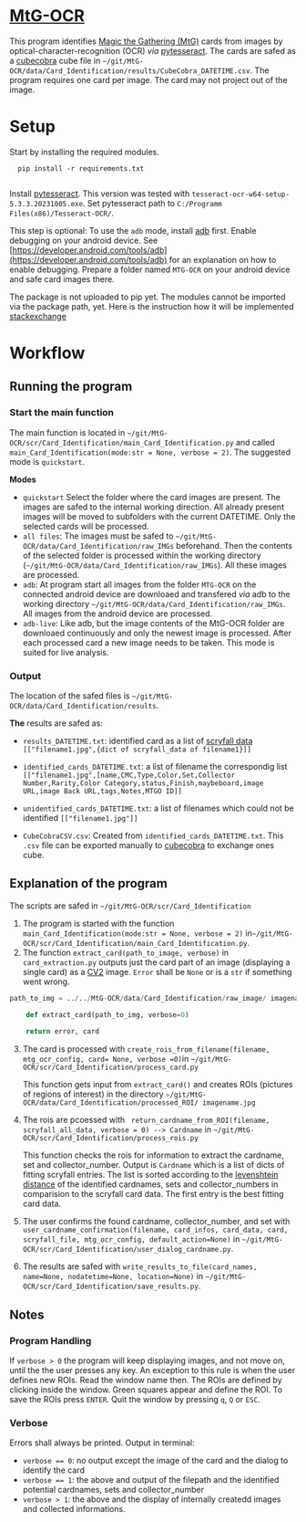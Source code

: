 # [MtG-OCR](https://github.com/fescofesco)
This program identifies [Magic the Gathering (MtG)](https://magic.wizards.com/en) cards from images by optical-character-recognition (OCR) _via_ [pytesseract](https://github.com/UB-Mannheim/tesseract).
The cards are safed as a [cubecobra](www.cubecobra.com) cube file in `~/git/MtG-OCR/data/Card_Identification/results/CubeCobra_DATETIME.csv`. 
The program requires one card per image. The card may not project out of the image.
# Setup 

Start by installing the required modules.
```text
  pip install -r requirements.txt
  
```

Install [pytesseract](https://github.com/UB-Mannheim/tesseract).
This version was tested with `tesseract-ocr-w64-setup-5.3.3.20231005.exe`.
Set pytesseract path to `C:/Programm Files(x86)/Tesseract-OCR/`.

 This step is optional:
 To use the `adb` mode, install [adb](https://github.com/google/python-adb) first. Enable debugging on your android device. See [https://developer.android.com/tools/adb](https://developer.android.com/tools/adb) for an explanation on how to enable debugging.
 Prepare a folder named `MTG-OCR` on your android device and safe card images there.

The package is not uploaded to pip yet. The modules cannot be imported via the package path, yet.
Here is the instruction how it will be implemented [stackexchange](https://stackoverflow.com/questions/15746675/how-to-write-a-python-module-package)


# Workflow

## Running the program
### Start the main function 
The main function is located in `~/git/MtG-OCR/scr/Card_Identification/main_Card_Identification.py` and called `main_Card_Identification(mode:str = None, verbose = 2)`.
The suggested mode is `quickstart`.

__Modes__
* `quickstart` Select the folder where the card images are present. The images are safed to the internal working direction. All already present images will be moved to subfolders with the current DATETIME. Only the selected cards will be processed.
* `all files`: The images must be safed to `~/git/MtG-OCR/data/Card_Identification/raw_IMGs` beforehand. Then the contents of the selected folder is processed within the working directory (`~/git/MtG-OCR/data/Card_Identification/raw_IMGs`).
All these images are processed. 
*  `adb`: At program start all images from the folder `MTG-OCR` on the connected android device  are downloaed and transfered _via_ adb to the working directory 
`~/git/MtG-OCR/data/Card_Identification/raw_IMGs`. All images from the android device are processed. 
*  `adb-live`: Like adb, but the image contents of the MtG-OCR folder are downloaed continuously and only the newest image is processed. After each processed card a new image needs to be taken. This mode is suited for live analysis.
### Output
The location of the safed files is 
`~/git/MtG-OCR/data/Card_Identification/results`.

__The__ results are safed as: 
* `results_DATETIME.txt`: identified card as a list of [scryfall data](https://scryfall.com/docs/api/cards) `[["filename1.jpg",{dict of scryfall_data of filename1}]]`
* `identified_cards_DATETIME.txt`:  a list of filename the correspondig list  
`[["filename1.jpg",[name,CMC,Type,Color,Set,Collector Number,Rarity,Color Category,status,Finish,maybeboard,image URL,image Back URL,tags,Notes,MTGO ID]]` 

* `unidentified_cards_DATETIME.txt`: a list of filenames which could not be identified
`[["filename1.jpg"]]`
* `CubeCobraCSV.csv`: Created from `identified_cards_DATETIME.txt`. This `.csv` file can be exported manually to [cubecobra](www.cubecobra.com) to exchange ones cube.
## Explanation of the program 
The scripts are safed in `~/git/MtG-OCR/scr/Card_Identification`



	
1. The program is started with the function  `main_Card_Identification(mode:str = None, verbose = 2)` in`~/git/MtG-OCR/scr/Card_Identification/main_Card_Identification.py`. 
2. The function `extract_card(path_to_image, verbose)` in `card_extraction.py` outputs just the card part of an image (displaying a single card) as a [CV2](https://github.com/opencv/opencv) image. `Error`  shall be `None` or is a `str` if something went wrong.
	
```python
path_to_img = ../../MtG-OCR/data/Card_Identification/raw_image/ imagename.jpg

	def extract_card(path_to_img, verbose=0)
	
	return error, card
```

3. The card is processed with `create_rois_from_filename(filename, mtg_ocr_config, card= None, verbose =0)`in `~/git/MtG-OCR/scr/Card_Identification/process_card.py`

	This function gets input from `extract_card()` and creates ROIs (pictures of regions of interest) in the directory
`~/git/MtG-OCR/data/Card_Identification/processed_ROI/ imagename.jpg`


4. The rois are pcoessed with ` return_cardname_from_ROI(filename, scryfall_all_data, verbose = 0) --> Cardname` in `~/git/MtG-OCR/scr/Card_Identification/process_rois.py`
	
	This function checks the rois for information to extract the cardname, set and collector_number. Output is `Cardname` which is a list of dicts of fitting scryfall entries. The list is sorted according to the [levenshtein distance](https://github.com/rapidfuzz/python-Levenshtein) of the identified cardnames, sets and collector_numbers in comparision to the scryfall card data. The first entry is the best fitting card data. 

5.  The user confirms the found cardname, collector_number, and set with `user_cardname_confirmation(filename, card_infos, card_data, card, scryfall_file, mtg_ocr_config, default_action=None)` in `~/git/MtG-OCR/scr/Card_Identification/user_dialog_cardname.py`.

6. The results are safed with `write_results_to_file(card_names, name=None, nodatetime=None, location=None)` in `~/git/MtG-OCR/scr/Card_Identification/save_results.py`.
	
## Notes
### Program Handling
If `verbose > 0` the program will keep displaying images, and not move on, until the
the user presses any key.
An exception to this rule is when the user defines new ROIs. Read the window name then.
The ROIs are defined by clicking inside the window. Green squares appear and define the ROI. To save the ROIs press `ENTER`. Quit the window by pressing `q`, `Q` or `ESC`.

### Verbose
Errors shall always be printed.
Output in terminal:
* `verbose == 0`: no output except the image of the card and the dialog to identify the card
* `verbose == 1`: the above and output of the filepath and the identified potential cardnames, sets and collector_number
* `verbose > 1`: the above and the display of internally createdd images and collected informations.

